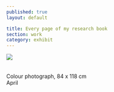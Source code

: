 ```yaml
---
published: true
layout: default

title: Every page of my research book
section: work
category: exhibit
---
```


<img src="https://farm8.staticflickr.com/7276/26550620150_218fa5cc12_o_d.jpg">
<br><br><br>
Colour photograph, 84 x 118 cm
<br>
April
